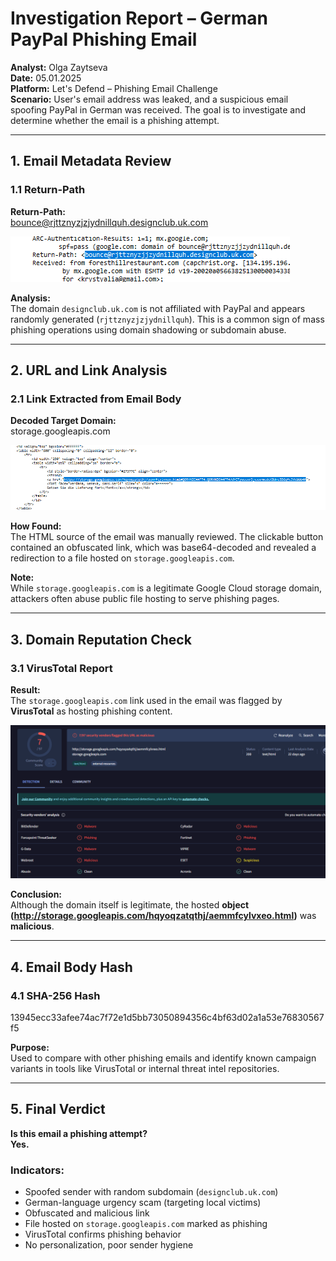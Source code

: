 # Investigation Report – German PayPal Phishing Email

**Analyst:** Olga Zaytseva  
**Date:** 05.01.2025  
**Platform:** Let's Defend – Phishing Email Challenge  
**Scenario:** User's email address was leaked, and a suspicious email spoofing PayPal in German was received. The goal is to investigate and determine whether the email is a phishing attempt.

---

## 1. Email Metadata Review

### 1.1 Return-Path
**Return-Path:**  
bounce@rjttznyzjzjydnillquh.designclub.uk.com


![Return-Path Screenshot](./screenshots/return-path.png)

**Analysis:**  
The domain `designclub.uk.com` is not affiliated with PayPal and appears randomly generated (`rjttznyzjzjydnillquh`). This is a common sign of mass phishing operations using domain shadowing or subdomain abuse.

---

## 2. URL and Link Analysis

### 2.1 Link Extracted from Email Body
**Decoded Target Domain:**  
storage.googleapis.com

![Decoded Link](./screenshots/phishing-link.png)

**How Found:**  
The HTML source of the email was manually reviewed. The clickable button contained an obfuscated link, which was base64-decoded and revealed a redirection to a file hosted on `storage.googleapis.com`.

**Note:**  
While `storage.googleapis.com` is a legitimate Google Cloud storage domain, attackers often abuse public file hosting to serve phishing pages.

---

## 3. Domain Reputation Check

### 3.1 VirusTotal Report  
**Result:**  
The `storage.googleapis.com` link used in the email was flagged by **VirusTotal** as hosting phishing content.

![VirusTotal Detection](./screenshots/virustotal-analysis2.png)

**Conclusion:**  
Although the domain itself is legitimate, the hosted **object (http://storage.googleapis.com/hqyoqzatqthj/aemmfcylvxeo.html)** was **malicious**.

---

## 4. Email Body Hash

### 4.1 SHA-256 Hash
13945ecc33afee74ac7f72e1d5bb73050894356c4bf63d02a1a53e76830567f5

**Purpose:**  
Used to compare with other phishing emails and identify known campaign variants in tools like VirusTotal or internal threat intel repositories.

---

## 5. Final Verdict

**Is this email a phishing attempt?**  
**Yes.**

### Indicators:
- Spoofed sender with random subdomain (`designclub.uk.com`)
- German-language urgency scam (targeting local victims)
- Obfuscated and malicious link
- File hosted on `storage.googleapis.com` marked as phishing
- VirusTotal confirms phishing behavior
- No personalization, poor sender hygiene

